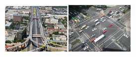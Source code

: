 <img src="../img/mergers.jpg" style="width: 200px;"/>
<img src="../img/intersection.jpg" style="width: 200px;"/>
